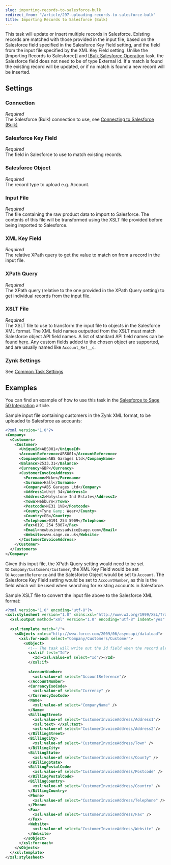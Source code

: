 ```yaml
---
slug: importing-records-to-salesforce-bulk
redirect_from: "/article/297-uploading-records-to-salesforce-bulk"
title: Importing Records to Salesforce (Bulk)
---
```

This task will update or insert multiple records in Salesforce. Existing records are matched with those provided in the input file, based on the Salesforce field specified in the Salesforce Key Field setting, and the field from the input file specified by the XML Key Field setting. Unlike the [Importing Records to Salesforce]] and [[Bulk Salesforce Operation](importing-records-to-salesforce]]-and [[bulk-salesforce-operation) task, the Salesforce field does not need to be of type External Id. If a match is found the existing record will be updated, or if no match is found a new record will be inserted.


## Settings

### Connection 
_Required_  
The Salesforce (Bulk) connection to use, see [Connecting to Salesforce (Bulk)](connecting-to-salesforce-(bulk))

### Salesforce Key Field
_Required_  
The field in Salesforce to use to match existing records.

### Salesforce Object 
_Required_  
The record type to upload e.g. Account.

### Input File
_Required_  
The file containing the raw product data to import to Salesforce. The contents of this file will be transformed using the XSLT file provided before being imported to Salesforce.

### XML Key Field 
_Required_  
The relative XPath query to get the value to match on from a record in the input file.

### XPath Query 
_Required_  
The XPath query (relative to the one provided in the XPath Query setting) to get individual records from the input file.

### XSLT File
_Required_  
The XSLT file to use to transform the input file to objects in the Salesforce XML format. The XML field names outputted from the XSLT must match Salesforce object API field names. A list of standard API field names can be found [here](http://help.salesforce.com/help/pdfs/en/salesforce_field_names_reference.pdf). Any custom fields added to the chosen object are supported, and are usually named like `Account_Ref__c`.

### Zynk Settings 
See [Common Task Settings](common-task-settings)

## Examples

You can find an example of how to use this task in the [Salesforce to Sage 50 Integration](salesforce-to-sage-50-integration) article.

Sample input file containing customers in the Zynk XML format, to be uploaded to Salesforce as accounts:

```xml
<?xml version="1.0"?>
<Company>
  <Customers>
    <Customer>
      <UniqueId>ABS001</UniqueId>
      <AccountReference>ABS001</AccountReference>
      <CompanyName>ABS Garages Ltd</CompanyName>
      <Balance>2533.31</Balance>
      <Currency>GBP</Currency>
      <CustomerInvoiceAddress>
        <Forename>Mike</Forename>
        <Surname>Hall</Surname>
        <Company>ABS Garages Ltd</Company>
        <Address1>Unit 34</Address1>
        <Address2>Holystone Ind Estate</Address2>
        <Town>Hebburn</Town>
        <Postcode>NE31 1VB</Postcode>
        <County>Tyne &amp; Wear</County>
        <Country>GB</Country>
        <Telephone>0191 254 5909</Telephone>
        <Fax>0191 254 5907</Fax>
        <Email>newbusinessadvice@sage.com</Email>
        <Website>www.sage.co.uk</Website>
      </CustomerInvoiceAddress>
    </Customer>
  </Customers>
</Company>
```

Given this input file, the XPath Query setting would need to be set to `Company/Customers/Customer`, the XML Key Field would be set to `AccountReference` and the Salesforce Object would be set to `Account`. The Salesforce Key Field setting would be set to `AccountNumber`, as this is the field which will be used when searching for existing accounts in Salesforce.

Sample XSLT file to convert the input file above to the Salesforce XML format:

```xml
<?xml version="1.0" encoding="utf-8"?>
<xsl:stylesheet version="1.0" xmlns:xsl="http://www.w3.org/1999/XSL/Transform">
  <xsl:output method="xml" version="1.0" encoding="utf-8" indent="yes" xmlns="http://www.force.com/2009/06/asyncapi/dataload"/>
  
  <xsl:template match="/">
    <sObjects xmlns="http://www.force.com/2009/06/asyncapi/dataload">
      <xsl:for-each select="Company/Customers/Customer">
        <sObject>
          <!-- The task will write out the Id field when the record already exists in Salesforce, this just needs to be copied by the XSLT -->
          <xsl:if test="Id"> 
            <Id><xsl:value-of select="Id"/></Id>
          </xsl:if>
    				
          <AccountNumber>
            <xsl:value-of select="AccountReference"/>
          </AccountNumber>
          <CurrencyIsoCode>
            <xsl:value-of select="Currency" />
          </CurrencyIsoCode>
          <Name>
            <xsl:value-of select="CompanyName" />
          </Name>
          <BillingStreet>
            <xsl:value-of select="CustomerInvoiceAddress/Address1"/>
            <xsl:text> </xsl:text>
            <xsl:value-of select="CustomerInvoiceAddress/Address2"/>
          </BillingStreet>
          <BillingCity>
            <xsl:value-of select="CustomerInvoiceAddress/Town" />
          </BillingCity>
          <BillingState>
            <xsl:value-of select="CustomerInvoiceAddress/County" />
          </BillingState>
          <BillingPostalCode>
            <xsl:value-of select="CustomerInvoiceAddress/Postcode" />
          </BillingPostalCode>
          <BillingCountry>
            <xsl:value-of select="CustomerInvoiceAddress/Country" />
          </BillingCountry>
          <Phone>
            <xsl:value-of select="CustomerInvoiceAddress/Telephone" />
          </Phone>
          <Fax>
            <xsl:value-of select="CustomerInvoiceAddress/Fax" />
          </Fax>
          <Website>
            <xsl:value-of select="CustomerInvoiceAddress/Website" />
          </Website>
        </sObject>
      </xsl:for-each>
    </sObjects>
  </xsl:template>
</xsl:stylesheet>
```